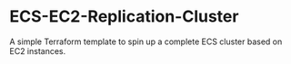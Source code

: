 # ECS-EC2-Replication-Cluster
A simple Terraform template to spin up a complete ECS cluster based on EC2 instances.
